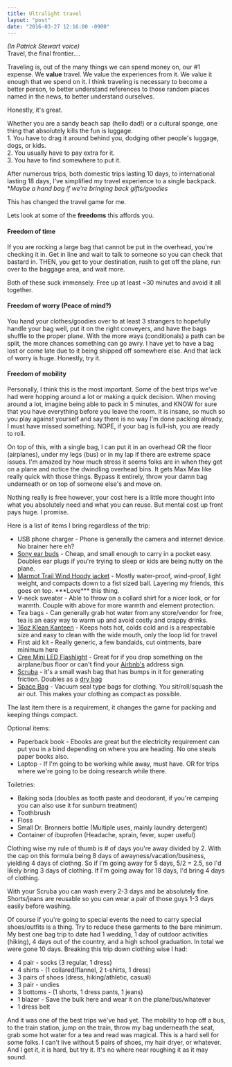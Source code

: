 ```yaml
---
title: Ultralight travel
layout: "post"
date: "2016-03-27 12:16:00 -0900"
---
```



*(In Patrick Stewart voice)*  
Travel, the final frontier....

Traveling is, out of the many things we can spend money on, our #1 expense. We **value** travel. We value the experiences from it. We value it enough that we spend on it.
I think traveling is necessary to become a better person, to better understand references to those random places named in the news, to better understand ourselves.

Honestly, it's great.

Whether you are a sandy beach sap (hello dad!) or a cultural sponge, one thing that absolutely kills the fun is luggage.  
	1.  You have to drag it around behind you, dodging other people's luggage, dogs, or kids.  
	2.  You usually have to pay extra for it.  
	3.  You have to find somewhere to put it.  

After numerous trips, both domestic trips lasting 10 days, to international lasting 18 days, I've simplified my travel experience to a single backpack.   
\**Maybe a hand bag if we're bringing back gifts/goodies*  

This has changed the travel game for me.  

Lets look at some of the **freedoms** this affords you.  

#### Freedom of time
If you are rocking a large bag that cannot be put in the overhead, you're checking it in. Get in line and wait to talk to someone so you can check that bastard in.
THEN, you get to your destination, rush to get off the plane, run over to the baggage area, and wait more.

Both of these suck immensely. Free up at least ~30 minutes and avoid it all together.

#### Freedom of worry (Peace of mind?)
You hand your clothes/goodies over to at least 3 strangers to hopefully handle your bag well, put it on the right conveyers, and have the bags shuffle to the proper plane. With the more ways (conditionals) a path can be split, the more chances something can go awry. I have yet to have a bag lost or come late due to it being shipped off somewhere else. And that lack of worry is huge. Honestly, try it.

#### Freedom of mobility
Personally, I think this is the most important. Some of the best trips we've had were hopping around a lot or making a quick decision. When moving around a lot, imagine being able to pack in 5 minutes, and KNOW for sure that you have everything before you leave the room. It is insane, so much so you play against yourself and say there is no way I'm done packing already, I must have missed something. NOPE, if your bag is full-ish, you are ready to roll.

On top of this, with a single bag, I can put it in an overhead OR the floor (airplanes), under my legs (bus) or in my lap if there are extreme space issues. I'm amazed by how much stress it seems folks are in when they get on a plane and notice the dwindling overhead bins. It gets Max Max like really quick with those things. Bypass it entirely, throw your damn bag underneath or on top of someone else's and move on.

Nothing really is free however, your cost here is a little more thought into what you absolutely need and what you can reuse. But mental cost up front pays huge. I promise.

Here is a list of items I bring regardless of the trip:

<ul>
	<li>USB phone charger - Phone is generally the camera and internet device. No brainer here eh?</li>
	<li><a href="http://www.amazon.com/gp/product/B00IJXBX74/ref=as_li_qf_sp_asin_il_tl?ie=UTF8&camp=1789&creative=9325&creativeASIN=B00IJXBX74&linkCode=as2&tag=papa00-20&linkId=BNQQ7QYDTBQEI2EU" target="_blank">Sony ear buds</a> - Cheap, and small enough to carry in a pocket easy. Doubles ear plugs if you're trying to sleep or kids are being nutty on the plane.</li>
	<li><a href="http://www.amazon.com/gp/product/B00LG9KXY2/ref=as_li_qf_sp_asin_il_tl?ie=UTF8&camp=1789&creative=9325&creativeASIN=B00LG9KXY2&linkCode=as2&tag=papa00-20&linkId=M5F53PXEXKQ3MAY2" target="_blank">Marmot Trail Wind Hoody jacket</a> - Mostly water-proof, wind-proof, light weight, and compacts down to a fist sized ball. Layering my friends, this goes on top. ***Love*** this thing.</li>
	<li>V-neck sweater - Able to throw on a collard shirt for a nicer look, or for warmth. Couple with above for more warmth and element protection.</li>
	<li>Tea bags - Can generally grab hot water from any store/vendor for free, tea is an easy way to warm up and avoid costly and crappy drinks.</li>
	<li><a href="http://www.amazon.com/gp/product/B004RRKAJS/ref=as_li_qf_sp_asin_il_tl?ie=UTF8&camp=1789&creative=9325&creativeASIN=B004RRKAJS&linkCode=as2&tag=papa00-20&linkId=LNM3S2O7ZMNHKL73" target="_blank">16oz Klean Kanteen</a> - Keeps hots hot, colds cold and is a respectable size and easy to clean with the wide mouth, only the loop lid for travel</li>
	<li>First aid kit - Really generic, a few bandaids, cut ointments, bare minimum here</li>
	<li><a href="http://www.amazon.com/gp/product/B00CEOII9K/ref=as_li_qf_sp_asin_il_tl?ie=UTF8&camp=1789&creative=9325&creativeASIN=B00CEOII9K&linkCode=as2&tag=papa00-20&linkId=E44TEVOYLXCG6PI3" target="_blank">Cree Mini LED Flashlight</a> - Great for if you drop something on the airplane/bus floor or can't find your <a href="https://www.airbnb.com/c/ssoto4?s=8" target="_blank">Airbnb's</a> address sign.</li>
	<li><a href="http://www.amazon.com/gp/product/B00BUI7HFC/ref=as_li_qf_sp_asin_il_tl?ie=UTF8&camp=1789&creative=9325&creativeASIN=B00BUI7HFC&linkCode=as2&tag=papa00-20&linkId=S6S6RT2O3CTKL4TY" target="_blank">Scruba</a> - it's a small wash bag that has bumps in it for generating friction. Doubles as a <a href="https://en.wikipedia.org/wiki/Dry_bag" target="_blank">dry bag</a></li>
	<li><a href="http://www.amazon.com/gp/product/B00XHDM6HW/ref=as_li_qf_sp_asin_il_tl?ie=UTF8&camp=1789&creative=9325&creativeASIN=B00XHDM6HW&linkCode=as2&tag=papa00-20&linkId=PLP5POJZAAZSOIEY" target="_blank">Space Bag</a> - Vacuum seal type bags for clothing. You sit/roll/squash the air out. This makes your clothing as compact as possible.</li>
</ul>

The last item there is a requirement, it changes the game for packing and keeping things compact.

Optional items:

<ul>
	<li>Paperback book - Ebooks are great but the electricity requirement can put you in a bind depending on where you are heading. No one steals paper books also.</li>
	<li>Laptop - If I'm going to be working while away, must have. OR for trips where we're going to be doing research while there.</li>
</ul>

Toiletries:

<ul>
	<li>Baking soda (doubles as tooth paste and deodorant, if you're camping you can also use it for sunburn treatment)</li>
	<li>Toothbrush</li>
	<li>Floss</li>
	<li>Small Dr. Bronners bottle (Multiple uses, mainly laundry detergent)</li>
	<li>Container of ibuprofen (Headache, sprain, fever, super useful)</li>
</ul>

Clothing wise my rule of thumb is # of days you're away divided by 2. With the cap on this formula being 8 days of awayness/vacation/business, yielding 4 days of clothng.
So if I'm going away for 5 days, 5/2 = 2.5, so I'd likely bring 3 days of clothing.
If I'm going away for 18 days, I'd bring 4 days of clothing.

With your Scruba you can wash every 2-3 days and be absolutely fine.
Shorts/jeans are reusable so you can wear a pair of those guys 1-3 days easily before washing.

Of course if you're going to special events the need to carry special shoes/outfits is a thing. Try to reduce these garments to the bare minimum.
My best one bag trip to date had 1 wedding, 1 day of outdoor activities (hiking), 4 days out of the country, and a high school graduation. In total we were gone 10 days.
Breaking this trip down clothing wise I had:  

<ul>
	<li>4 pair - socks (3 regular, 1 dress)</li>
	<li>4 shirts - (1 collared/flannel, 2 t-shirts, 1 dress)</li>
	<li>3 pairs of shoes (dress, hiking/athletic, casual)</li>
	<li>3 pair - undies</li>
	<li>3 bottoms - (1 shorts, 1 dress pants, 1 jeans)</li>
	<li>1 blazer - Save the bulk here and wear it on the plane/bus/whatever</li>
	<li>1 dress belt</li>
</ul>

And it was one of the best trips we've had yet. The mobility to hop off a bus, to the train station, jump on the train, throw my bag underneath the seat, grab some hot water for a tea and read was magical.
This is a hard sell for some folks. I can't live without 5 pairs of shoes, my hair dryer, or whatever. And I get it, it is hard, but try it. It's no where near roughing it as it may sound.
